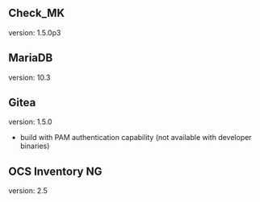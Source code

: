 ## Check_MK

version: 1.5.0p3

## MariaDB

version: 10.3

## Gitea

version: 1.5.0
* build with PAM authentication capability (not available with developer binaries)

## OCS Inventory NG

version: 2.5
